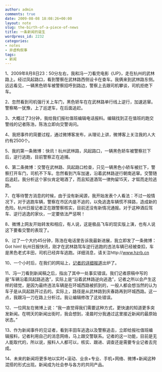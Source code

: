 ```yaml
---
author: admin
comments: true
date: 2009-08-08 18:08:26+00:00
layout: note
slug: the-birth-of-a-piece-of-news
title: 一条新闻的诞生
wordpress_id: 2232
categories:
- notes
- 非虚构叙事
tags:
- 新闻
---
```


1、2009年8月8日23：50分左右，我和冯一刀看完电影《UP》，走在杭州的武林路上。经过凤起路口，看到警察在武林路西侧设卡在查车。我俩来到武林路东侧。远远看见，一辆黑色轿车被警察招呼到路边，警察上去跟司机攀谈，司机拒绝下车。

2、忽然看到司机强行关上车门，黑色轿车在在武林路单行线上逆行，加速逃窜。警察略一犹豫，上了巡逻车，在后面追赶。

3、大概过了3分钟，我给我们报社值班编辑电话报料。编辑找到正在值班的跑交警线的记者陈浩，陈浩立即向交警询问。

4、我把事件的简要过程，通过微博客发布，从理论上讲，微博客上关注我的人大约有2500个。

5、我的第一条微博：快讯！杭州武林路，风起路口，一辆黑色轿车被警察拦下后，逆行逃跑，目前警察正在追捕。

6、第二条微博：交警在武林路、凤起路口检查，只见一辆黑色小轿车被拦下，警察打开车门，司机不下车。忽然看到汽车加速，沿着武林路逆行朝南逃窜。交警随后追赶。我分析这个家伙肯定喝酒了，而且知道酒驾一律拘留15天，才铤而走险逃跑。

7、在等待警方消息的时候，由于没有新闻源，我开始发表个人看法：不过一般情况下，对于逃跑车辆，警察在市区内是不追的，以免逃逸车辆慌不择路，造成新的危险。杭州日报记者正在跟警察核实，目前还没有新情况通报。对于这种酒后驾车、逆行逃逸的家伙，一定要依法严惩啊！

8、微博上网友开始转发和相应，有人说，这是极品飞车的现实版上演，也有人说这下要看交警的表现了。

9、过了一个大约45分钟，陈浩在电话里告诉我最新进展，我立即发了一条微博：Got him! 杭州日报快讯，刚才在武林路驾车逆行逃跑的违法车辆已经被查扣，车是黑色老式丰田，司机已经弃车逃跑。详细消息，请关注http://www.hzrb.cn

10、一个小时后，在我们的网站上，[记者的详细报道](http://news-hzrb.hangzhou.com.cn/system/2009/08/09/010137589.shtml)出炉了。

11、冯一刀看到新闻稿之后，指出了其中一处事实错误。我们记者原稿中写的是“车辆沿着凤起路逃逸”，实际上是“沿着武林路逆向逃逸”，记者之所以会产生这样的错觉，是因为最终违法车辆是在环城西路被抓到的，一般人都会想当然的认为车子是从凤起路开过去的。实际上，路径是从武林路到庆春路再到环城西路。这一点，我跟冯一刀在路上分析过。我让编辑修改了这处错误。

12、一位网友在微博上说：“我一直觉得我们需要这种方式，更快速的知道更多突发新闻。在明天的新闻出街时，我会想到，凌晨时分我通过这里接近新闻的最原始状态。”

13、作为新闻事件的见证者，看到丰田车逃逸以及警察追击，立即给报社值班编辑报料，记者利用自己的消息网络，马上跟交警联系。记者的这一功能，目前是无人能取代的，所以说，报料人人都可以，核实、跟进、调查还是需要专业记者去完成。

14、未来的新闻将更多地以实时+滚动、业余+专业、手机+网络、微博+新闻这种混搭的形式出现。新闻成为社会参与各方的共同产品。
